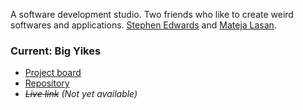 A software development studio. Two friends who like to create weird softwares and applications. [Stephen Edwards](https://github.com/sventi555) and [Mateja Lasan](https://github.com/matootie).

### Current: Big Yikes

- [Project board](https://github.com/orgs/studio7t/projects/1)
- [Repository](https://github.com/studio7t/big-yikes)
- _~~Live link~~ (Not yet available)_
